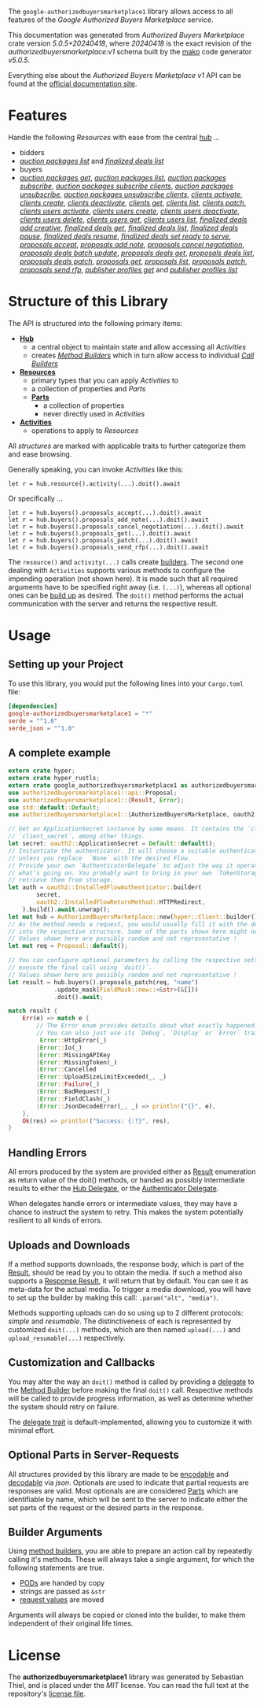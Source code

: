 <!---
DO NOT EDIT !
This file was generated automatically from 'src/generator/templates/api/README.md.mako'
DO NOT EDIT !
-->
The `google-authorizedbuyersmarketplace1` library allows access to all features of the *Google Authorized Buyers Marketplace* service.

This documentation was generated from *Authorized Buyers Marketplace* crate version *5.0.5+20240418*, where *20240418* is the exact revision of the *authorizedbuyersmarketplace:v1* schema built by the [mako](http://www.makotemplates.org/) code generator *v5.0.5*.

Everything else about the *Authorized Buyers Marketplace* *v1* API can be found at the
[official documentation site](https://developers.google.com/authorized-buyers/apis/marketplace/reference/rest/).
# Features

Handle the following *Resources* with ease from the central [hub](https://docs.rs/google-authorizedbuyersmarketplace1/5.0.5+20240418/google_authorizedbuyersmarketplace1/AuthorizedBuyersMarketplace) ... 

* bidders
 * [*auction packages list*](https://docs.rs/google-authorizedbuyersmarketplace1/5.0.5+20240418/google_authorizedbuyersmarketplace1/api::BidderAuctionPackageListCall) and [*finalized deals list*](https://docs.rs/google-authorizedbuyersmarketplace1/5.0.5+20240418/google_authorizedbuyersmarketplace1/api::BidderFinalizedDealListCall)
* buyers
 * [*auction packages get*](https://docs.rs/google-authorizedbuyersmarketplace1/5.0.5+20240418/google_authorizedbuyersmarketplace1/api::BuyerAuctionPackageGetCall), [*auction packages list*](https://docs.rs/google-authorizedbuyersmarketplace1/5.0.5+20240418/google_authorizedbuyersmarketplace1/api::BuyerAuctionPackageListCall), [*auction packages subscribe*](https://docs.rs/google-authorizedbuyersmarketplace1/5.0.5+20240418/google_authorizedbuyersmarketplace1/api::BuyerAuctionPackageSubscribeCall), [*auction packages subscribe clients*](https://docs.rs/google-authorizedbuyersmarketplace1/5.0.5+20240418/google_authorizedbuyersmarketplace1/api::BuyerAuctionPackageSubscribeClientCall), [*auction packages unsubscribe*](https://docs.rs/google-authorizedbuyersmarketplace1/5.0.5+20240418/google_authorizedbuyersmarketplace1/api::BuyerAuctionPackageUnsubscribeCall), [*auction packages unsubscribe clients*](https://docs.rs/google-authorizedbuyersmarketplace1/5.0.5+20240418/google_authorizedbuyersmarketplace1/api::BuyerAuctionPackageUnsubscribeClientCall), [*clients activate*](https://docs.rs/google-authorizedbuyersmarketplace1/5.0.5+20240418/google_authorizedbuyersmarketplace1/api::BuyerClientActivateCall), [*clients create*](https://docs.rs/google-authorizedbuyersmarketplace1/5.0.5+20240418/google_authorizedbuyersmarketplace1/api::BuyerClientCreateCall), [*clients deactivate*](https://docs.rs/google-authorizedbuyersmarketplace1/5.0.5+20240418/google_authorizedbuyersmarketplace1/api::BuyerClientDeactivateCall), [*clients get*](https://docs.rs/google-authorizedbuyersmarketplace1/5.0.5+20240418/google_authorizedbuyersmarketplace1/api::BuyerClientGetCall), [*clients list*](https://docs.rs/google-authorizedbuyersmarketplace1/5.0.5+20240418/google_authorizedbuyersmarketplace1/api::BuyerClientListCall), [*clients patch*](https://docs.rs/google-authorizedbuyersmarketplace1/5.0.5+20240418/google_authorizedbuyersmarketplace1/api::BuyerClientPatchCall), [*clients users activate*](https://docs.rs/google-authorizedbuyersmarketplace1/5.0.5+20240418/google_authorizedbuyersmarketplace1/api::BuyerClientUserActivateCall), [*clients users create*](https://docs.rs/google-authorizedbuyersmarketplace1/5.0.5+20240418/google_authorizedbuyersmarketplace1/api::BuyerClientUserCreateCall), [*clients users deactivate*](https://docs.rs/google-authorizedbuyersmarketplace1/5.0.5+20240418/google_authorizedbuyersmarketplace1/api::BuyerClientUserDeactivateCall), [*clients users delete*](https://docs.rs/google-authorizedbuyersmarketplace1/5.0.5+20240418/google_authorizedbuyersmarketplace1/api::BuyerClientUserDeleteCall), [*clients users get*](https://docs.rs/google-authorizedbuyersmarketplace1/5.0.5+20240418/google_authorizedbuyersmarketplace1/api::BuyerClientUserGetCall), [*clients users list*](https://docs.rs/google-authorizedbuyersmarketplace1/5.0.5+20240418/google_authorizedbuyersmarketplace1/api::BuyerClientUserListCall), [*finalized deals add creative*](https://docs.rs/google-authorizedbuyersmarketplace1/5.0.5+20240418/google_authorizedbuyersmarketplace1/api::BuyerFinalizedDealAddCreativeCall), [*finalized deals get*](https://docs.rs/google-authorizedbuyersmarketplace1/5.0.5+20240418/google_authorizedbuyersmarketplace1/api::BuyerFinalizedDealGetCall), [*finalized deals list*](https://docs.rs/google-authorizedbuyersmarketplace1/5.0.5+20240418/google_authorizedbuyersmarketplace1/api::BuyerFinalizedDealListCall), [*finalized deals pause*](https://docs.rs/google-authorizedbuyersmarketplace1/5.0.5+20240418/google_authorizedbuyersmarketplace1/api::BuyerFinalizedDealPauseCall), [*finalized deals resume*](https://docs.rs/google-authorizedbuyersmarketplace1/5.0.5+20240418/google_authorizedbuyersmarketplace1/api::BuyerFinalizedDealResumeCall), [*finalized deals set ready to serve*](https://docs.rs/google-authorizedbuyersmarketplace1/5.0.5+20240418/google_authorizedbuyersmarketplace1/api::BuyerFinalizedDealSetReadyToServeCall), [*proposals accept*](https://docs.rs/google-authorizedbuyersmarketplace1/5.0.5+20240418/google_authorizedbuyersmarketplace1/api::BuyerProposalAcceptCall), [*proposals add note*](https://docs.rs/google-authorizedbuyersmarketplace1/5.0.5+20240418/google_authorizedbuyersmarketplace1/api::BuyerProposalAddNoteCall), [*proposals cancel negotiation*](https://docs.rs/google-authorizedbuyersmarketplace1/5.0.5+20240418/google_authorizedbuyersmarketplace1/api::BuyerProposalCancelNegotiationCall), [*proposals deals batch update*](https://docs.rs/google-authorizedbuyersmarketplace1/5.0.5+20240418/google_authorizedbuyersmarketplace1/api::BuyerProposalDealBatchUpdateCall), [*proposals deals get*](https://docs.rs/google-authorizedbuyersmarketplace1/5.0.5+20240418/google_authorizedbuyersmarketplace1/api::BuyerProposalDealGetCall), [*proposals deals list*](https://docs.rs/google-authorizedbuyersmarketplace1/5.0.5+20240418/google_authorizedbuyersmarketplace1/api::BuyerProposalDealListCall), [*proposals deals patch*](https://docs.rs/google-authorizedbuyersmarketplace1/5.0.5+20240418/google_authorizedbuyersmarketplace1/api::BuyerProposalDealPatchCall), [*proposals get*](https://docs.rs/google-authorizedbuyersmarketplace1/5.0.5+20240418/google_authorizedbuyersmarketplace1/api::BuyerProposalGetCall), [*proposals list*](https://docs.rs/google-authorizedbuyersmarketplace1/5.0.5+20240418/google_authorizedbuyersmarketplace1/api::BuyerProposalListCall), [*proposals patch*](https://docs.rs/google-authorizedbuyersmarketplace1/5.0.5+20240418/google_authorizedbuyersmarketplace1/api::BuyerProposalPatchCall), [*proposals send rfp*](https://docs.rs/google-authorizedbuyersmarketplace1/5.0.5+20240418/google_authorizedbuyersmarketplace1/api::BuyerProposalSendRfpCall), [*publisher profiles get*](https://docs.rs/google-authorizedbuyersmarketplace1/5.0.5+20240418/google_authorizedbuyersmarketplace1/api::BuyerPublisherProfileGetCall) and [*publisher profiles list*](https://docs.rs/google-authorizedbuyersmarketplace1/5.0.5+20240418/google_authorizedbuyersmarketplace1/api::BuyerPublisherProfileListCall)




# Structure of this Library

The API is structured into the following primary items:

* **[Hub](https://docs.rs/google-authorizedbuyersmarketplace1/5.0.5+20240418/google_authorizedbuyersmarketplace1/AuthorizedBuyersMarketplace)**
    * a central object to maintain state and allow accessing all *Activities*
    * creates [*Method Builders*](https://docs.rs/google-authorizedbuyersmarketplace1/5.0.5+20240418/google_authorizedbuyersmarketplace1/client::MethodsBuilder) which in turn
      allow access to individual [*Call Builders*](https://docs.rs/google-authorizedbuyersmarketplace1/5.0.5+20240418/google_authorizedbuyersmarketplace1/client::CallBuilder)
* **[Resources](https://docs.rs/google-authorizedbuyersmarketplace1/5.0.5+20240418/google_authorizedbuyersmarketplace1/client::Resource)**
    * primary types that you can apply *Activities* to
    * a collection of properties and *Parts*
    * **[Parts](https://docs.rs/google-authorizedbuyersmarketplace1/5.0.5+20240418/google_authorizedbuyersmarketplace1/client::Part)**
        * a collection of properties
        * never directly used in *Activities*
* **[Activities](https://docs.rs/google-authorizedbuyersmarketplace1/5.0.5+20240418/google_authorizedbuyersmarketplace1/client::CallBuilder)**
    * operations to apply to *Resources*

All *structures* are marked with applicable traits to further categorize them and ease browsing.

Generally speaking, you can invoke *Activities* like this:

```Rust,ignore
let r = hub.resource().activity(...).doit().await
```

Or specifically ...

```ignore
let r = hub.buyers().proposals_accept(...).doit().await
let r = hub.buyers().proposals_add_note(...).doit().await
let r = hub.buyers().proposals_cancel_negotiation(...).doit().await
let r = hub.buyers().proposals_get(...).doit().await
let r = hub.buyers().proposals_patch(...).doit().await
let r = hub.buyers().proposals_send_rfp(...).doit().await
```

The `resource()` and `activity(...)` calls create [builders][builder-pattern]. The second one dealing with `Activities` 
supports various methods to configure the impending operation (not shown here). It is made such that all required arguments have to be 
specified right away (i.e. `(...)`), whereas all optional ones can be [build up][builder-pattern] as desired.
The `doit()` method performs the actual communication with the server and returns the respective result.

# Usage

## Setting up your Project

To use this library, you would put the following lines into your `Cargo.toml` file:

```toml
[dependencies]
google-authorizedbuyersmarketplace1 = "*"
serde = "^1.0"
serde_json = "^1.0"
```

## A complete example

```Rust
extern crate hyper;
extern crate hyper_rustls;
extern crate google_authorizedbuyersmarketplace1 as authorizedbuyersmarketplace1;
use authorizedbuyersmarketplace1::api::Proposal;
use authorizedbuyersmarketplace1::{Result, Error};
use std::default::Default;
use authorizedbuyersmarketplace1::{AuthorizedBuyersMarketplace, oauth2, hyper, hyper_rustls, chrono, FieldMask};

// Get an ApplicationSecret instance by some means. It contains the `client_id` and 
// `client_secret`, among other things.
let secret: oauth2::ApplicationSecret = Default::default();
// Instantiate the authenticator. It will choose a suitable authentication flow for you, 
// unless you replace  `None` with the desired Flow.
// Provide your own `AuthenticatorDelegate` to adjust the way it operates and get feedback about 
// what's going on. You probably want to bring in your own `TokenStorage` to persist tokens and
// retrieve them from storage.
let auth = oauth2::InstalledFlowAuthenticator::builder(
        secret,
        oauth2::InstalledFlowReturnMethod::HTTPRedirect,
    ).build().await.unwrap();
let mut hub = AuthorizedBuyersMarketplace::new(hyper::Client::builder().build(hyper_rustls::HttpsConnectorBuilder::new().with_native_roots().unwrap().https_or_http().enable_http1().build()), auth);
// As the method needs a request, you would usually fill it with the desired information
// into the respective structure. Some of the parts shown here might not be applicable !
// Values shown here are possibly random and not representative !
let mut req = Proposal::default();

// You can configure optional parameters by calling the respective setters at will, and
// execute the final call using `doit()`.
// Values shown here are possibly random and not representative !
let result = hub.buyers().proposals_patch(req, "name")
             .update_mask(FieldMask::new::<&str>(&[]))
             .doit().await;

match result {
    Err(e) => match e {
        // The Error enum provides details about what exactly happened.
        // You can also just use its `Debug`, `Display` or `Error` traits
         Error::HttpError(_)
        |Error::Io(_)
        |Error::MissingAPIKey
        |Error::MissingToken(_)
        |Error::Cancelled
        |Error::UploadSizeLimitExceeded(_, _)
        |Error::Failure(_)
        |Error::BadRequest(_)
        |Error::FieldClash(_)
        |Error::JsonDecodeError(_, _) => println!("{}", e),
    },
    Ok(res) => println!("Success: {:?}", res),
}

```
## Handling Errors

All errors produced by the system are provided either as [Result](https://docs.rs/google-authorizedbuyersmarketplace1/5.0.5+20240418/google_authorizedbuyersmarketplace1/client::Result) enumeration as return value of
the doit() methods, or handed as possibly intermediate results to either the 
[Hub Delegate](https://docs.rs/google-authorizedbuyersmarketplace1/5.0.5+20240418/google_authorizedbuyersmarketplace1/client::Delegate), or the [Authenticator Delegate](https://docs.rs/yup-oauth2/*/yup_oauth2/trait.AuthenticatorDelegate.html).

When delegates handle errors or intermediate values, they may have a chance to instruct the system to retry. This 
makes the system potentially resilient to all kinds of errors.

## Uploads and Downloads
If a method supports downloads, the response body, which is part of the [Result](https://docs.rs/google-authorizedbuyersmarketplace1/5.0.5+20240418/google_authorizedbuyersmarketplace1/client::Result), should be
read by you to obtain the media.
If such a method also supports a [Response Result](https://docs.rs/google-authorizedbuyersmarketplace1/5.0.5+20240418/google_authorizedbuyersmarketplace1/client::ResponseResult), it will return that by default.
You can see it as meta-data for the actual media. To trigger a media download, you will have to set up the builder by making
this call: `.param("alt", "media")`.

Methods supporting uploads can do so using up to 2 different protocols: 
*simple* and *resumable*. The distinctiveness of each is represented by customized 
`doit(...)` methods, which are then named `upload(...)` and `upload_resumable(...)` respectively.

## Customization and Callbacks

You may alter the way an `doit()` method is called by providing a [delegate](https://docs.rs/google-authorizedbuyersmarketplace1/5.0.5+20240418/google_authorizedbuyersmarketplace1/client::Delegate) to the 
[Method Builder](https://docs.rs/google-authorizedbuyersmarketplace1/5.0.5+20240418/google_authorizedbuyersmarketplace1/client::CallBuilder) before making the final `doit()` call. 
Respective methods will be called to provide progress information, as well as determine whether the system should 
retry on failure.

The [delegate trait](https://docs.rs/google-authorizedbuyersmarketplace1/5.0.5+20240418/google_authorizedbuyersmarketplace1/client::Delegate) is default-implemented, allowing you to customize it with minimal effort.

## Optional Parts in Server-Requests

All structures provided by this library are made to be [encodable](https://docs.rs/google-authorizedbuyersmarketplace1/5.0.5+20240418/google_authorizedbuyersmarketplace1/client::RequestValue) and 
[decodable](https://docs.rs/google-authorizedbuyersmarketplace1/5.0.5+20240418/google_authorizedbuyersmarketplace1/client::ResponseResult) via *json*. Optionals are used to indicate that partial requests are responses 
are valid.
Most optionals are are considered [Parts](https://docs.rs/google-authorizedbuyersmarketplace1/5.0.5+20240418/google_authorizedbuyersmarketplace1/client::Part) which are identifiable by name, which will be sent to 
the server to indicate either the set parts of the request or the desired parts in the response.

## Builder Arguments

Using [method builders](https://docs.rs/google-authorizedbuyersmarketplace1/5.0.5+20240418/google_authorizedbuyersmarketplace1/client::CallBuilder), you are able to prepare an action call by repeatedly calling it's methods.
These will always take a single argument, for which the following statements are true.

* [PODs][wiki-pod] are handed by copy
* strings are passed as `&str`
* [request values](https://docs.rs/google-authorizedbuyersmarketplace1/5.0.5+20240418/google_authorizedbuyersmarketplace1/client::RequestValue) are moved

Arguments will always be copied or cloned into the builder, to make them independent of their original life times.

[wiki-pod]: http://en.wikipedia.org/wiki/Plain_old_data_structure
[builder-pattern]: http://en.wikipedia.org/wiki/Builder_pattern
[google-go-api]: https://github.com/google/google-api-go-client

# License
The **authorizedbuyersmarketplace1** library was generated by Sebastian Thiel, and is placed 
under the *MIT* license.
You can read the full text at the repository's [license file][repo-license].

[repo-license]: https://github.com/Byron/google-apis-rsblob/main/LICENSE.md

